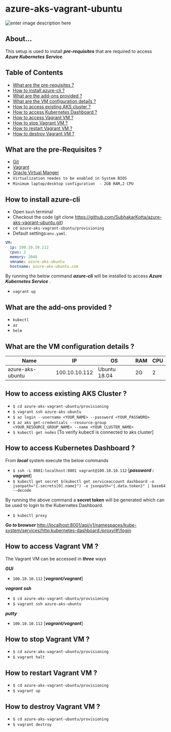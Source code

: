 
# azure-aks-vagrant-ubuntu
![enter image description here](https://lh3.googleusercontent.com/W2lLCPUVHg5eUmcrpB3RrxGR_esVx1t4LH4M6NofUaDN7yR0QL_c7tAa-Y2vzNnRd8i9PXLCSKDSOA)
## About...

This setup is used to install ***pre-requisites*** that are required to access  ***Azure Kubernetes Service***.

## Table of Contents

* [What are the pre-requisites ?](#pre-requisites)
* [How to install azure-cli ?](#deploy)
* [What are the add-ons provided ?](#addons)
* [What are the VM configuration details ?](#configuration)
* [How to access existing AKS cluster ?](#aks)
* [How to access Kubernetes Dashboard ?](#access_dashboard)
* [How to access Vagrant VM ?](#access)
* [How to stop Vagrant VM ?](#stop)
* [How to restart Vagrant VM ?](#restart)
* [How to destroy Vagrant VM ?](#destroy)



<a id="pre-requisites"></a>
## What are the pre-Requisites ?
* [Git](https://git-scm.com/downloads "Git")
* [Vagrant](https://www.vagrantup.com/downloads.html "Vagrant")
* [Oracle Virtual Manger](https://www.oracle.com/technetwork/server-storage/virtualbox/downloads/index.html "Oracle Virtual Manger")
* `Virtualization needes to be enabled in System BIOS`
* `Minimum laptop/desktop configuration  - 2GB RAM,2 CPU`


<a id="deploy"></a>
## How to install azure-cli
* Open `bash` terminal 
* Checkout the code  (git clone https://github.com/SubhakarKotta/azure-aks-vagrant-ubuntu.git) 
* `cd azure-aks-vagrant-ubuntu/provisioning` 
* Default settings:`env.yaml`.
```yaml
VM:
  ip: 100.10.10.112
  cpus: 2
  memory: 2048
  vmname: azure-aks-ubuntu
  hostname: azure-aks-ubuntu.com
```
    
By running the below command ***azure-cli*** will be installed to access ***Azure Kubernetes Service*** .
	
* `vagrant up`



<a id="addons"></a>
## What are the add-ons provided ?
* `kubectl`
* `az`
* `helm`



<a id="configuration"></a>
## What are the VM configuration details ?

Name|IP|OS|RAM|CPU|
|----|----|----|----|----|
azure-aks-ubuntu  |100.10.10.112|Ubuntu 18.04|2G|2|



<a id="aks"></a>
## How to access existing AKS Cluster ?

* `$ cd azure-aks-vagrant-ubuntu/provisioning`
* `$ vagrant ssh azure-aks-ubuntu`
* `$ az login --username <YOUR_NAME> --password <YOUR_PASSWORD>`
* `$ az aks get-credentials --resource-group <YOUR_RESOURCE_GROUP_NAME> --name <YOUR_CLUSTER_NAME>`
* `$ kubectl get nodes` [To verify kubectl is connected to aks cluster]



<a id="access_dashboard"></a>
## How to access Kubernetes Dashboard ?

From ***local*** system execute the below commands

* `$ ssh -L 8001:localhost:8001 vagrant@100.10.10.112` [***password : vagrant***]
* `$ kubectl get secret $(kubectl get serviceaccount dashboard -o jsonpath="{.secrets[0].name}") -o jsonpath="{.data.token}" | base64 --decode`

By running the above command a **secret token** will be generated which can be used to login to the Kubernetes Dashboard.

* `$ kubectl proxy`

***Go to browser***
[http://localhost:8001/api/v1/namespaces/kube-system/services/http:kubernetes-dashboard:/proxy/#!/login](http://localhost:8001/api/v1/namespaces/kube-system/services/http:kubernetes-dashboard:/proxy/#!/login)



<a id="access"></a>
## How to access Vagrant VM ?
The Vagrant VM can be accessed in ***three*** ways

***GUI***
* `100.10.10.112` [***vagrant/vagrant***]


***vagrant ssh***
* `$ cd azure-aks-vagrant-ubuntu/provisioning`
* `$ vagrant ssh azure-aks-ubuntu`

***putty***
* `100.10.10.112` [***vagrant/vagrant***]
	

    
<a id="stop"></a>
## How to stop Vagrant VM ?
* `$ cd azure-aks-vagrant-ubuntu/provisioning`
* `$ vagrant halt`



<a id="restart"></a>
## How to restart Vagrant VM ?
* `$ cd azure-aks-vagrant-ubuntu/provisioning`
* `$ vagrant up`


<a id="destroy"></a>
## How to destroy Vagrant VM ?
* `$ cd azure-aks-vagrant-ubuntu/provisioning`
* `$ vagrant destroy`